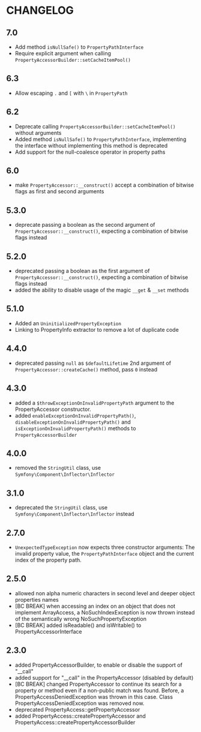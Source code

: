 CHANGELOG
=========

7.0
---

 * Add method `isNullSafe()` to `PropertyPathInterface`
 * Require explicit argument when calling `PropertyAccessorBuilder::setCacheItemPool()`

6.3
---

 * Allow escaping `.` and `[` with `\` in `PropertyPath`

6.2
---

 * Deprecate calling `PropertyAccessorBuilder::setCacheItemPool()` without arguments
 * Added method `isNullSafe()` to `PropertyPathInterface`, implementing the interface without implementing this method
   is deprecated
 * Add support for the null-coalesce operator in property paths

6.0
---

 * make `PropertyAccessor::__construct()` accept a combination of bitwise flags as first and second arguments

5.3.0
-----

 * deprecate passing a boolean as the second argument of `PropertyAccessor::__construct()`, expecting a combination of bitwise flags instead

5.2.0
-----

 * deprecated passing a boolean as the first argument of `PropertyAccessor::__construct()`, expecting a combination of bitwise flags instead
 * added the ability to disable usage of the magic `__get` & `__set` methods

5.1.0
-----

 * Added an `UninitializedPropertyException`
 * Linking to PropertyInfo extractor to remove a lot of duplicate code

4.4.0
-----

 * deprecated passing `null` as `$defaultLifetime` 2nd argument of `PropertyAccessor::createCache()` method,
   pass `0` instead

4.3.0
-----

 * added a `$throwExceptionOnInvalidPropertyPath` argument to the PropertyAccessor constructor.
 * added `enableExceptionOnInvalidPropertyPath()`, `disableExceptionOnInvalidPropertyPath()` and
   `isExceptionOnInvalidPropertyPath()` methods to `PropertyAccessorBuilder`

4.0.0
-----

 * removed the `StringUtil` class, use `Symfony\Component\Inflector\Inflector`

3.1.0
-----

 * deprecated the `StringUtil` class, use `Symfony\Component\Inflector\Inflector`
   instead

2.7.0
------

 * `UnexpectedTypeException` now expects three constructor arguments: The invalid property value,
   the `PropertyPathInterface` object and the current index of the property path.

2.5.0
------

 * allowed non alpha numeric characters in second level and deeper object properties names
 * [BC BREAK] when accessing an index on an object that does not implement
   ArrayAccess, a NoSuchIndexException is now thrown instead of the
   semantically wrong NoSuchPropertyException
 * [BC BREAK] added isReadable() and isWritable() to PropertyAccessorInterface

2.3.0
------

 * added PropertyAccessorBuilder, to enable or disable the support of "__call"
 * added support for "__call" in the PropertyAccessor (disabled by default)
 * [BC BREAK] changed PropertyAccessor to continue its search for a property or
   method even if a non-public match was found. Before, a PropertyAccessDeniedException
   was thrown in this case. Class PropertyAccessDeniedException was removed
   now.
 * deprecated PropertyAccess::getPropertyAccessor
 * added PropertyAccess::createPropertyAccessor and PropertyAccess::createPropertyAccessorBuilder
